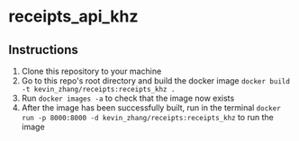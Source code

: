 # receipts_api_khz

## Instructions

1. Clone this repository to your machine
1. Go to this repo's root directory and build the docker image `docker build -t kevin_zhang/receipts:receipts_khz .`
1. Run `docker images -a` to check that the image now exists
1. After the image has been successfully built, run in the terminal `docker run -p 8000:8000 -d kevin_zhang/receipts:receipts_khz` to run the image
